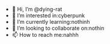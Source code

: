 - 👋 Hi, I’m @dying-rat
- 👀 I’m interested in:cyberpunk
- 🌱 I’m currently learning:nothinh
- 💞️ I’m looking to collaborate on:nothin
- 📫 How to reach me:nahhh

<!---
dying-rat/dying-rat is a ✨ special ✨ repository because its `README.md` (this file) appears on your GitHub profile.
You can click the Preview link to take a look at your changes.
--->
